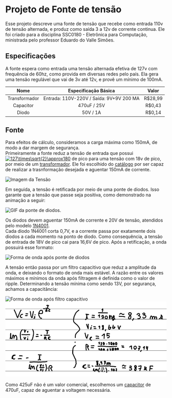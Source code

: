 # Projeto de Fonte de tensão
Esse projeto descreve uma fonte de tensão que recebe como entrada 110v de tensão alternada, e produz como saída 3 a 12v de corrente continua. Ele foi criado para a disciplina SSC0180 - Eletrônica para Computação, ministrada pelo professor Eduardo do Valle Simões.

## Especificações
 A fonte espera como entrada uma tensão alternada efetiva de 127v com frequência de 60hz, como provida em diversas redes pelo país. Ela gera uma tensão regulável que vai de 3v até 12v, e provê um mínimo de 100mA. 
 
| Nome | Especificação Básica | Valor |
| :---: | :---: | :---: |
| Transformador | Entrada: 110V-220V / Saída: 9V+9V 200 MA | R$28,99 |
| Capacitor | 470uF / 25V | R$0,43 |
| Diodo | 50V / 1A | R$0,14 |

## Fonte
Para efeitos de cálculo, consideramos a carga máxima como 150mA, de modo a dar margem de segurança.  
Primeiramente a fonte reduz a tensão de entrada que possui <a href="https://www.codecogs.com/eqnedit.php?latex=\inline&space;\bg_white&space;127\times\sqrt{2}\approx180" target="_blank"><img src="https://latex.codecogs.com/png.latex?\inline&space;\bg_white&space;127\times\sqrt{2}\approx180" title="127\times\sqrt{2}\approx180" /></a> de pico para uma tensão com 18v de pico, por meio de um [transformador](https://produto.mercadolivre.com.br/MLB-1251924135-transformador-trafo-99v-200ma-bivolt-eletronica-_JM#reco_item_pos=2&reco_backend=machinalis-seller-items-pdp&reco_backend_type=low_level&reco_client=vip-seller_items-above&reco_id=559de26e-339f-4593-91cf-1d10a5a540eb). Ele foi escolhido do [catálogo](http://www.transformadoreslider.com.br/catalogo/catalogo.pdf) por ser capaz de realizar a trasnformação desejada e aguentar 150mA de corrente.

![Imagem da Tensão](https://raw.githubusercontent.com/joao-vta/SSC180-fonte/main/imagens/tensaoAlternada127v.png)

Em seguida, a tensão é retificada por meio de uma ponte de diodos. Isso garante que a tensão que passe seja positiva, como demonstrado na animação a seguir: 

![GIF da ponte de diodos](https://i.pinimg.com/originals/b0/fe/d2/b0fed20dce97fc8b666fffbb4843afae.gif). 

Os diodos devem aguentar 150mA de corrente e 20V de tensão, atendidos pelo modelo [1N4001](https://www.baudaeletronica.com.br/diodo-1n4001.html).  
Cada diodo 1N4001 corta 0,7V, e a corrente passa por exatamente dois diodos a cada momento na ponto de diodo. Como consequência, a tensão de entrada de 18V de pico cai para 16,6V de pico. Após a retificação, a onda possuirá esse formato:

![Forma de onda após ponte de diodos](https://raw.githubusercontent.com/joao-vta/SSC180-fonte/main/imagens/cmpletaRetificada.png)

A tensão então passa por um filtro capacitivo que reduz a amplitude da onda, e deixando o formato de onda mais estável. A razão entre os valores máximos e mínimos da onda após filtragem é definida como o valor de ripple.
Determinando a tensão mínima como sendo 13V, por segurança, achamos a capacitância:

![Forma de onda após filtro capacitivo](https://raw.githubusercontent.com/joao-vta/SSC180-fonte/main/imagens/ripple.png) ![Imagen das contas](https://raw.githubusercontent.com/joao-vta/SSC180-fonte/main/imagens/contasExp.png)

Como 425uF não é um valor comercial, escolhemos um [capacitor](https://www.baudaeletronica.com.br/capacitor-eletrolitico-470uf-25v.html) de 470uF, capaz de aguentar a voltagem necessária.
